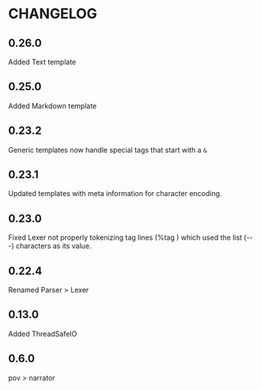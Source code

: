 CHANGELOG
=========
## 0.26.0
Added Text template

## 0.25.0
Added Markdown template

## 0.23.2
Generic templates now handle special tags that start with a `&`

## 0.23.1
Updated templates with meta information for character encoding.

## 0.23.0
Fixed Lexer not properly tokenizing tag lines (%tag ) which used the list (---) characters as its value.

## 0.22.4
Renamed Parser > Lexer

## 0.13.0
Added ThreadSafeIO

## 0.6.0
pov > narrator

